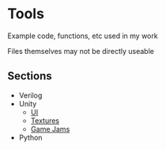 # Tools
Example code, functions, etc used in my work

Files themselves may not be directly useable


## Sections
* Verilog
* Unity
   * [UI](unity/docs/ui.md)
   * [Textures](unity/docs/shaders.md)
   * [Game Jams](unity/docs/gamejams.md)
* Python